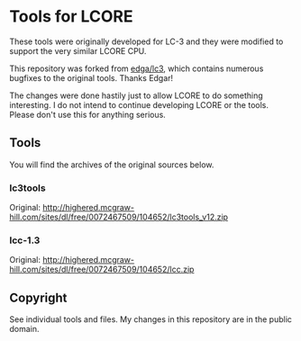# Tools for LCORE

These tools were originally developed for LC-3 and they were modified to support the very similar LCORE CPU.

This repository was forked from [edga/lc3](https://github.com/edga/lc3), which contains numerous bugfixes to the original tools. Thanks Edgar!

The changes were done hastily just to allow LCORE to do something interesting. I do not intend to continue developing LCORE or the tools. Please don't use this for anything serious.

## Tools

You will find the archives of the original sources below.

### lc3tools

Original: http://highered.mcgraw-hill.com/sites/dl/free/0072467509/104652/lc3tools_v12.zip

### lcc-1.3

Original: http://highered.mcgraw-hill.com/sites/dl/free/0072467509/104652/lcc.zip

## Copyright

See individual tools and files. My changes in this repository are in the public domain.
